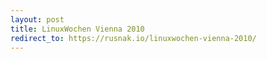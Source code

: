 ```yaml
---
layout: post
title: LinuxWochen Vienna 2010
redirect_to: https://rusnak.io/linuxwochen-vienna-2010/
---
```

